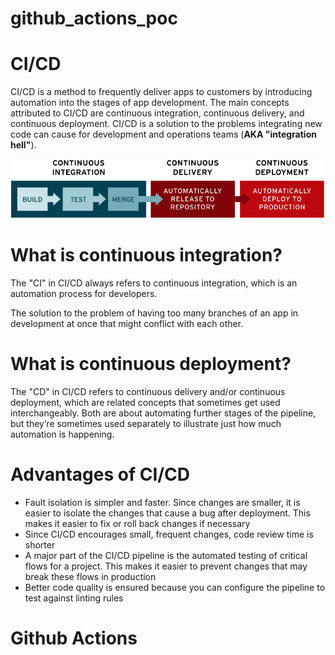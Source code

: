 # github_actions_poc

# CI/CD

CI/CD is a method to frequently deliver apps to customers by introducing automation into the stages of app development. The main concepts attributed to CI/CD are continuous integration, continuous delivery, and continuous deployment. CI/CD is a solution to the problems integrating new code can cause for development and operations teams (**AKA "integration hell"**).

![CI-CD-Pipeline](./ci-cd-flow.png)
# What is continuous integration?

The "CI" in CI/CD always refers to continuous integration, which is an automation process for developers.

The solution to the problem of having too many branches of an app in development at once that might conflict with each other.

# What is continuous deployment?
The "CD" in CI/CD refers to continuous delivery and/or continuous deployment, which are related concepts that sometimes get used interchangeably. Both are about automating further stages of the pipeline, but they’re sometimes used separately to illustrate just how much automation is happening.


# Advantages of CI/CD

- Fault isolation is simpler and faster. Since changes are smaller, it is easier to isolate the changes that cause a bug after deployment. This makes it easier to fix or roll back changes if necessary
- Since CI/CD encourages small, frequent changes, code review time is shorter
- A major part of the CI/CD pipeline is the automated testing of critical flows for a project. This makes it easier to prevent changes that may break these flows in production
- Better code quality is ensured because you can configure the pipeline to test against linting rules

# Github Actions



